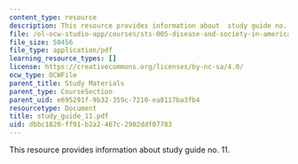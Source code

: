 ```yaml
---
content_type: resource
description: This resource provides information about  study guide no. 11.
file: /ol-ocw-studio-app/courses/sts-005-disease-and-society-in-america-fall-2005/dbbc1820ff91b2a2467c2902ddf07783_study_guide_11.pdf
file_size: 50456
file_type: application/pdf
learning_resource_types: []
license: https://creativecommons.org/licenses/by-nc-sa/4.0/
ocw_type: OCWFile
parent_title: Study Materials
parent_type: CourseSection
parent_uid: e695291f-9b32-359c-7210-ea8117ba3fb4
resourcetype: Document
title: study_guide_11.pdf
uid: dbbc1820-ff91-b2a2-467c-2902ddf07783
---
```

This resource provides information about  study guide no. 11.